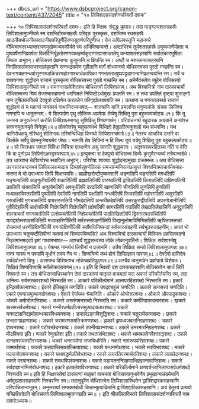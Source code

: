 +++
dbcs_url = "https://www.dsbcproject.org/canon-text/content/437/2045"
title = "१० लिपिशालासंदर्शनपरिवर्तो दशमः"

+++
१० लिपिशालासंदर्शनपरिवर्तो दशमः।
इति हि भिक्षवः संवृद्धः कुमारः। तदा माङ्गल्यशतसहस्रैः लिपिशालामुपनीयते स्म दशभिर्दारकसहस्रैः परिवृतः पुरस्कृतः, दशभिश्च रथसहस्रैः खादनीयभोजनीयस्वादनीयपरिपूर्णैर्हिरण्यसुवर्णपरिपूर्णैश्च। येन कपिलवस्तुनि महानगरे वीथिचत्वररथ्यान्तरापणमुखेष्वभ्यवकीर्यते स्म अभिविश्राम्यन्ते। अष्टाभिश्च तूर्यशतसहस्रैः प्रघुष्यमाणैर्महता च पुष्पवर्षेणाभिप्रवर्षता वितर्दिनिर्यूहतोरणगवाक्षहर्म्यकूटागारप्रासादतलेषु कन्याशतसहस्राणि सर्वालंकारभूषिताः स्थिता अभूवन्। बोधिसत्त्वं प्रेक्षमाणाः कुसुमानि च क्षिपन्ति स्म। अष्टौ च मरुत्कन्यासहस्राणि विगलितालंकाराभरणालंकृतानि रत्नभद्रंकरेण गृहीतानि मार्गं शोधयन्त्यो बोधिसत्त्वस्य पुरतो गच्छन्ति स्म। देवनागयक्षगन्धर्वासुरगरुडकिन्नरमहोरगाश्चार्धकायिका गगनतलात्पुष्पपट्टदामान्यभिप्रलम्बयन्ति स्म। सर्वे च शाक्यगणाः शुद्धोदनं राजानं पुरस्कृत्य बोधिसत्त्वस्य पुरतो गच्छन्ति स्म। अनेनैवंरूपेण व्यूहेन बोधिसत्त्वो लिपिशालामुपनीयते स्म॥
समनन्तरप्रवेशितश्च बोधिसत्त्वो लिपिशालाम्। अथ विश्वामित्रो नाम दारकाचार्यो बोधिसत्त्वस्य श्रियं तेजश्चासहमानो धरणितले निविष्टोऽधोमुखः प्रपतति स्म। तं तथा प्रपतितं दृष्ट्वा शुभाङ्गो नाम तुषितकायिको देवपुत्रो दक्षिणेन करतलेन परिगृह्योत्थापयति स्म। उत्थाप्य च गगनतलस्थो राजानं शुद्धोदनं तं च महान्तं जनकायं गाथाभिरभ्यभाषत्—
शास्त्राणि यानि प्रचलन्ति मनुष्यलोके 
संख्या लिपिश्च गणनापि च धातुतन्त्रम्। 
ये शिल्पयोग पृथु लौकिक अप्रमेयाः 
तेष्वेषु शिक्षितु पुरा बहुकल्पकोट्यः॥१॥
किं तू जनस्य अनुवर्तनतां करोति 
लिपिशालमागतु सुशिक्षितु शिष्यणार्थम्। 
परिपाचनार्थ बहुदारक अग्रयाने 
अन्यांश्च सत्त्वनयुतानमृते विनेतुम्॥२॥
लोकोत्तरेषु चतुसत्यपथे विधिज्ञो 
हेतुप्रतीत्यकुशलो यथ संभवन्ति। 
यथ चानिरोधक्षयु संस्थितु शीतिभावः 
तस्मिन्विधिज्ञ किमथो लिपिशास्त्रमात्रे॥३॥
नेतस्य आचरिय उत्तरि वा त्रिलोके 
सर्वेषु देवमनुजेष्वयमेव जेष्ठः। 
नामापि तेष लिपिनां न हि वित्थ यूयं 
यत्रेषु शिक्षितु पुरा बहुकल्पकोट्यः॥४॥
सो चित्तधार जगतां विविधा विचित्रा 
एकक्षणेन अयु जानति शुद्धसत्त्वः। 
अदृश्यरूपरहितस्य गतिं च वेत्ति 
किं वा पुनोऽथ लिपिनोऽक्षरदृश्यरूपाम्॥५॥
इत्युक्त्वा स देवपुत्रो बोधिसत्त्वं दिव्यैः कुसुमैरभ्यर्च्य तत्रैवान्तर्दधे। तत्र धात्र्यश्च चेटीवर्गाश्च स्थापिता अभूवन्। परिशेषाः शाक्याः शुद्धोदनप्रमुखाः प्रक्रामन्तः॥
अथ बोधिसत्त्व उरगसारचन्दनमयं लिपिफलकमादाय दिव्यार्षसुवर्णतिरकं समन्तान्मणिरत्नप्रत्युप्तं विश्वामित्रमाचार्यमेवमाह-कतमां मे भो उपाध्याय लिपिं शिक्षापयसि। ब्राह्मीखरोष्टीपुष्करसारिं अङ्गलिपिं वङ्गलिपिं मगधलिपिं मङ्गल्यलिपिं अङ्गुलीयलिपिं शकारिलिपिं ब्रह्मवलिलिपिं पारुष्यलिपिं द्राविडलिपिं किरातलिपिं दाक्षिण्यलिपिं उग्रलिपिं संख्यालिपिं अनुलोमलिपिं अवमूर्धलिपिं दरदलिपिं खाष्यलिपिं चीनलिपिं लूनलिपिं हूणलिपिं मध्याक्षरविस्तरलिपिं पुष्पलिपिं देवलिपिं नागलिपिं यक्षलिपिं गन्धर्वलिपिं किन्नरलिपिं महोरगलिपिं असुरलिपिं गरुडलिपिं मृगचक्रलिपिं वायसरुतलिपिं भौमदेवलिपिं अन्तरीक्षदेवलिपिं उत्तरकुरुद्वीपलिपिं अपरगोडानीलिपिं पूर्वविदेहलिपिं उत्क्षेपलिपिं निक्षेपलिपिं विक्षेपलिपिं प्रक्षेपलिपिं सागरलिपिं वज्रलिपिं लेखप्रतिलेखलिपिं अनुद्रुतलिपिं शास्त्रावर्तां गणनावर्तलिपिं उत्क्षेपावर्तलिपिं निक्षेपावर्तलिपिं पादलिखितलिपिं द्विरुत्तरपदसंधिलिपिं यावद्दशोत्तरपदसंधिलिपिं मध्याहारिणीलिपिं सर्वरुतसंग्रहणीलिपिं विद्यानुलोमाविमिश्रितलिपिं ऋषितपस्तप्तां रोचमानां धरणीप्रेक्षिणीलिपिं गगनप्रेक्षिणीलिपिं सर्वौषधिनिष्यन्दां सर्वसारसंग्रहणीं सर्वभूतरुतग्रहणीम्। आसां भो उपाध्याय चतुष्षष्टीलिपीनां कतमां त्वं शिष्यापयिष्यसि?
अथ विश्वामित्रो दारकाचार्यो विस्मितः प्रहसितवदनो निहतमानमददर्प इमां गाथामभाषत—
आश्चर्यं शुद्धसत्त्वस्य लोके लोकानुवर्तिनो। 
शिक्षितः सर्वशास्त्रेषु लिपिशालामुपागतः॥६॥
येषामहं नामधेयं लिपीनां न प्रजानमि। 
तत्रैष शिक्षितः सन्तो लिपिशालामुपागतः॥७॥
वक्त्रं चास्य न पश्यामि मूर्धानं तस्य नैव च। 
शिष्ययिष्ये कथं ह्येनं लिपिप्रज्ञाय पारगम्॥८॥
देवदेवो ह्यतिदेवः सर्वदेवोत्तमो विभुः। 
असमश्च विशिष्टश्च लोकेष्वप्रतिपुद्गलः॥९॥
अस्यैव त्वनुभावेन प्रज्ञोपाये विशेषतः। 
शिक्षितं शिष्ययिष्यामि सर्वलोकपरायणम्॥१०॥
इति हि भिक्षवो दश दारकसहस्राणि बोधिसत्त्वेन सार्धं लिपिं शिष्यन्ते स्म। तत्र बोधिसत्त्वाधिस्थानेन तेषां दारकाणां मातृकां वाचयतां यदा अकारं परिकीर्तयन्ति स्म, तदा अनित्यः सर्वसंस्कारशब्दो निश्चरति स्म। आकारे परिकीर्त्यमाने आत्मपरहितशब्दो निश्चरति स्म। इकारे इन्द्रियवैकल्यशब्दः। ईकारे ईतिबहुलं जगदिति। उकारे उपद्रवबहुलं जगदिति। ऊकारे ऊनसत्त्वं जगदिति। एकारे एषणासमुत्थानदोषशब्दः। ऐकारे ऐर्यापथः श्रेयानिति। ओकारे ओघोत्तरशब्दः। औकारे औपपादुकशब्दः। अंकारे अमोघोत्पत्तिशब्दः। अःकारे अस्तंगमनशब्दो निश्चरति स्म। ककारे कर्मविपाकावतारशब्दः। खकारे खसमसर्वधर्मशब्दः। गकारे गम्भीरधर्मप्रतीत्यसमुत्पादावतारशब्दः। घकारे घनपटलाविद्यामोहान्धकारविधमनशब्दः। ङकारेऽङ्गविशुद्धिशब्दः। चकारे चतुरार्यसत्यशब्दः। छकारे छन्दरागप्रहाणशब्दः। जकारे जरामरणसमतिक्रमणशब्दः। झकारे झषध्वजबलनिग्रहणशब्दः। ञकारे ज्ञापनशब्दः। टकारे पटोपच्छेदनशब्दः। ठकारे ठपनीयप्रश्नशब्दः। डकारे डमरमारनिग्रहणशब्दः। ढकारे मीढविषया इति। णकारे रेणुक्लेशा इति। तकारे तथतासंभेदशब्दः। थकारे थामबलवेगवैशारद्यशब्दः। दकारे दानदमसंयमसौरभ्यशब्दः। धकारे धनमार्याणां सप्तविधमिति। नकारे नामरूपपरिज्ञाशब्दः। पकारे परमार्थशब्दः। फकारे फलप्राप्तिसाक्षात्क्रियाशब्दः। बकारे बन्धनमोक्षशब्दः। भकारे भवविभवशब्दः। मकारे मदमानोपशमनशब्दः। यकारे यथावद्धर्मप्रतिवेधशब्दः। रकारे रत्यरतिपरमार्थरतिशब्दः। लकारे लताछेदनशब्दः। वकारे वरयानशब्दः। शकारे शमथविपश्यनाशब्दः। षकारे षडायतननिग्रहणाभिज्ञज्ञानावाप्तिशब्दः। सकारे सर्वज्ञज्ञानाभिसंबोधनशब्दः। हकारे हतक्लेशविरागशब्दः। क्षकारे परिकीर्त्यमाने क्षणपर्यन्ताभिलाप्यसर्वधर्मशब्दो निश्चरति स्म॥
इति हि भिक्षवस्तेषां दारकाणां मातृकां वाचयतां बोधिसत्त्वानुभावेनैव प्रमुखान्यसंख्येयानि धर्ममुखशतसहस्राणि निश्चरन्ति स्म॥
तदानुपूर्वेण बोधिसत्त्वेन लिपिशालास्थितेन द्वात्रिंशद्दारकसहस्राणि परिपाचितान्यभूवन्। अनुत्तरायां सम्यक्संबोधौ चित्तान्युत्पादितानि द्वात्रिंशद्दारिकासहस्राणि। अयं हेतुरयं प्रत्ययो यच्छिक्षितोऽपि बोधिसत्त्वो लिपिशालामुपागच्छति स्म॥
॥ इति श्रीललितविस्तरे लिपिशालासंदर्शनपरिवर्तो नाम दशमोऽध्यायः॥
